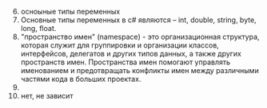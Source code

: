 6) осноыные типы переменных 
11) Основные типы переменных  в c# являются – int, double, string, byte, long, float.
16) "пространство имен" (namespace) - это организационная структура, которая служит для группировки и организации классов, интерфейсов, делегатов и других типов данных, а также других пространств имен. Пространства имен помогают управлять именованием и предотвращать конфликты имен между различными частями кода в больших проектах.
21)
2) нет, не зависит
